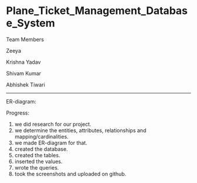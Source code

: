 # Plane_Ticket_Management_Database_System

Team Members 

Zeeya

Krishna Yadav

Shivam Kumar

Abhishek Tiwari

-----------------------------------------------

ER-diagram:

Progress:
1. we did research for our project.
2. we determine the entities, attributes, relationships and mapping/cardinalities.
3. we made ER-diagram for that.
4. created the database.
5. created the tables.
6. inserted the values.
7. wrote the queries.
8. took the screenshots and uploaded on github.
